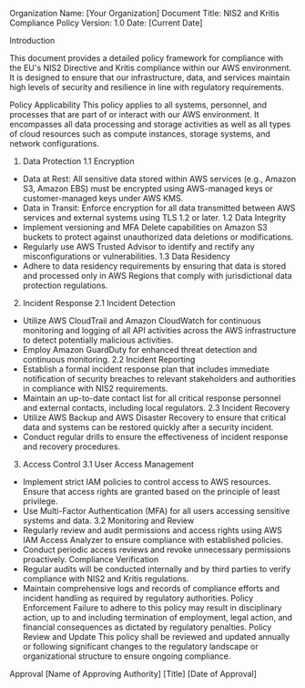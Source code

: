 Organization Name: [Your Organization] 
Document Title: NIS2 and Kritis Compliance Policy 
Version: 1.0 
Date: [Current Date]

Introduction

This document provides a detailed policy framework for compliance with the EU's NIS2 Directive and Kritis compliance within our AWS environment. It is designed to ensure that our infrastructure, data, and services maintain high levels of security and resilience in line with regulatory requirements.

Policy Applicability
This policy applies to all systems, personnel, and processes that are part of or interact with our AWS environment. It encompasses all data processing and storage activities as well as all types of cloud resources such as compute instances, storage systems, and network configurations.

1. Data Protection
1.1 Encryption
* Data at Rest: All sensitive data stored within AWS services (e.g., Amazon S3, Amazon EBS) must be encrypted using AWS-managed keys or customer-managed keys under AWS KMS.
* Data in Transit: Enforce encryption for all data transmitted between AWS services and external systems using TLS 1.2 or later.
1.2 Data Integrity
* Implement versioning and MFA Delete capabilities on Amazon S3 buckets to protect against unauthorized data deletions or modifications.
* Regularly use AWS Trusted Advisor to identify and rectify any misconfigurations or vulnerabilities.
1.3 Data Residency
* Adhere to data residency requirements by ensuring that data is stored and processed only in AWS Regions that comply with jurisdictional data protection regulations.
2. Incident Response
2.1 Incident Detection
* Utilize AWS CloudTrail and Amazon CloudWatch for continuous monitoring and logging of all API activities across the AWS infrastructure to detect potentially malicious activities.
* Employ Amazon GuardDuty for enhanced threat detection and continuous monitoring.
2.2 Incident Reporting
* Establish a formal incident response plan that includes immediate notification of security breaches to relevant stakeholders and authorities in compliance with NIS2 requirements.
* Maintain an up-to-date contact list for all critical response personnel and external contacts, including local regulators.
2.3 Incident Recovery
* Utilize AWS Backup and AWS Disaster Recovery to ensure that critical data and systems can be restored quickly after a security incident.
* Conduct regular drills to ensure the effectiveness of incident response and recovery procedures.
3. Access Control
3.1 User Access Management
* Implement strict IAM policies to control access to AWS resources. Ensure that access rights are granted based on the principle of least privilege.
* Use Multi-Factor Authentication (MFA) for all users accessing sensitive systems and data.
3.2 Monitoring and Review
* Regularly review and audit permissions and access rights using AWS IAM Access Analyzer to ensure compliance with established policies.
* Conduct periodic access reviews and revoke unnecessary permissions proactively.
Compliance Verification
* Regular audits will be conducted internally and by third parties to verify compliance with NIS2 and Kritis regulations.
* Maintain comprehensive logs and records of compliance efforts and incident handling as required by regulatory authorities.
Policy Enforcement
Failure to adhere to this policy may result in disciplinary action, up to and including termination of employment, legal action, and financial consequences as dictated by regulatory penalties.
Policy Review and Update
This policy shall be reviewed and updated annually or following significant changes to the regulatory landscape or organizational structure to ensure ongoing compliance.

Approval
[Name of Approving Authority] 
[Title] 
[Date of Approval]